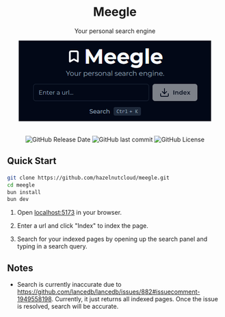 <div align='center'>

<h1>Meegle</h1>

<p>Your personal search engine</p>

<img src="static/meegle.png" />

<br />
<br />

![GitHub Release Date](https://img.shields.io/github/release-date/hazelnutcloud/meegle)
![GitHub last commit](https://img.shields.io/github/last-commit/hazelnutcloud/meegle)
![GitHub License](https://img.shields.io/github/license/hazelnutcloud/meegle)


</div>

## Quick Start

```bash
git clone https://github.com/hazelnutcloud/meegle.git
cd meegle
bun install
bun dev
```

1. Open [localhost:5173](http://localhost:5173) in your browser.

2. Enter a url and click "Index" to index the page.

3. Search for your indexed pages by opening up the search panel and typing in a search query.

## Notes

- Search is currently inaccurate due to https://github.com/lancedb/lancedb/issues/882#issuecomment-1949558198. Currently, it just returns all indexed pages. Once the issue is resolved, search will be accurate.
